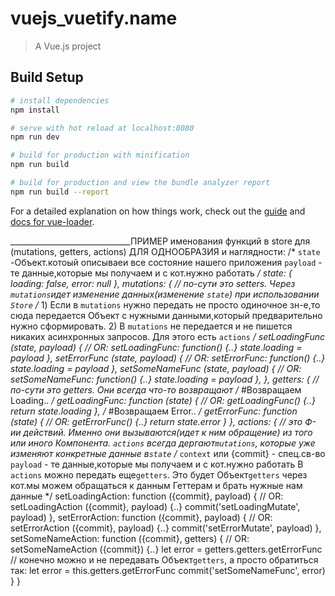 # vuejs_vuetify.name

> A Vue.js project

## Build Setup

``` bash
# install dependencies
npm install

# serve with hot reload at localhost:8080
npm run dev

# build for production with minification
npm run build

# build for production and view the bundle analyzer report
npm run build --report
```

For a detailed explanation on how things work, check out the [guide](http://vuejs-templates.github.io/webpack/) and [docs for vue-loader](http://vuejs.github.io/vue-loader).

______________________________ПРИМЕР именования функций в store для (mutations, getters, actions) ДЛЯ ОДНООБРАЗИЯ и наглядности:
  /* `state` -Объект.котоый описываеи все состояние нашего приложения
     `payload` - те данные,которые мы получаем и с кот.нужно работать */
  state: {
    loading: false,
    error: null
  },
  mutations: { // по-сути это setters. Через `mutations`идет изменение данных(изменение `state`) при использовании `Store`
    /* 1) Если в `mutations` нужно передать не просто одиночное зн-е,то сюда передается Объект с нужными данными,который предварительно нужно сформировать.
      2) В `mutations` не передается и не пишется никаких асинхронных запросов. Для этого есть `actions` */
    setLoadingFunc (state, payload) { // OR: setLoadingFunc: function() {..}
      state.loading = payload
    },
    setErrorFunc (state, payload) { // OR: setErrorFunc: function() {..}
      state.loading = payload
    },
    setSomeNameFunc (state, payload) { // OR: setSomeNameFunc: function() {..}
      state.loading = payload
    },
  },
  getters: { // по-сути это getters. Они всегда что-то возвращают
    /* #Возвращаем Loading.. */
    getLoadingFunc: function (state) { // OR: getLoadingFunc() {..}
      return state.loading
    },
    /* #Возвращаем Error.. */
    getErrorFunc: function (state) { // OR: getErrorFunc() {..}
      return state.error
    }
  },
  actions: { // это Ф-ии действий. Именно они вызываются(идет к ним обращение) из того или иного Компонента. `actions` всегда дергают`mutations`, которые уже изменяют конкретные данные в`state`
    /* `context` или {commit} - спец.св-во
       `payload` - те данные,которые мы получаем и с кот.нужно работать
        В `actions` можно передать еще`getters`. Это будет Объект`getters` через кот.мы можем обращаться к данным Геттерам и брать нужные нам данные
    */
    setLoadingAction: function ({commit}, payload) { // OR: setLoadingAction ({commit}, payload) {..}
      commit('setLoadingMutate', payload)
    },
    setErrorAction: function ({commit}, payload) { // OR: setErrorAction ({commit}, payload) {..}
      commit('setErrorMutate', payload)
    },
    setSomeNameAction: function ({commit}, getters) { // OR: setSomeNameAction ({commit}) {..}
      let error = getters.getters.getErrorFunc // конечно можно и не передавать Объект`getters`, а просто обратиться так: let error = this.getters.getErrorFunc
      commit('setSomeNameFunc', error)
    }
  }